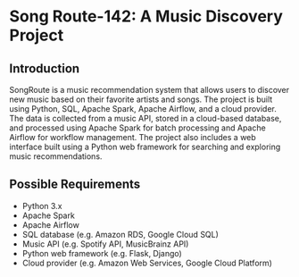 # Song Route-142: A Music Discovery Project

## Introduction

SongRoute is a music recommendation system that allows users to discover new music based on their favorite artists and songs. The project is built using Python, SQL, Apache Spark, Apache Airflow, and a cloud provider. The data is collected from a music API, stored in a cloud-based database, and processed using Apache Spark for batch processing and Apache Airflow for workflow management. The project also includes a web interface built using a Python web framework for searching and exploring music recommendations.

## Possible Requirements

- Python 3.x
- Apache Spark
- Apache Airflow
- SQL database (e.g. Amazon RDS, Google Cloud SQL)
- Music API (e.g. Spotify API, MusicBrainz API)
- Python web framework (e.g. Flask, Django)
- Cloud provider (e.g. Amazon Web Services, Google Cloud Platform)
